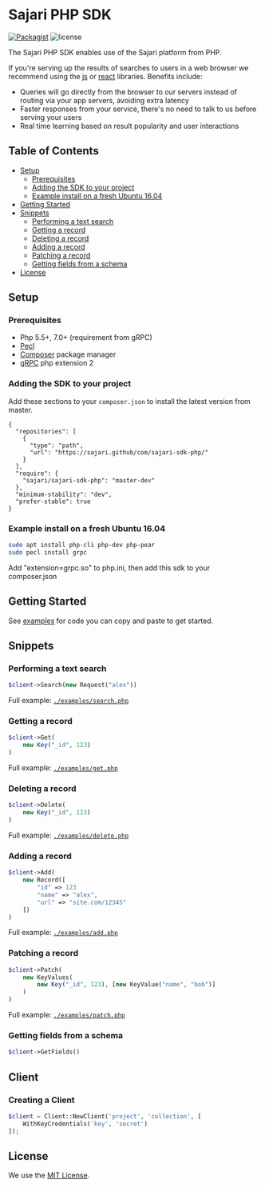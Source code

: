 # Sajari PHP SDK

[![Packagist](https://img.shields.io/packagist/v/sajari/sajari-sdk-php.svg?style=flat-square)]() ![license](http://img.shields.io/badge/license-MIT-green.svg?style=flat-square)

The Sajari PHP SDK enables use of the Sajari platform from PHP.

If you're serving up the results of searches to users in a web browser we recommend using the [js](https://github.com/sajari/sajari-sdk-js) or [react](https://github.com/sajari/sajari-sdk-react) libraries. Benefits include:

- Queries will go directly from the browser to our servers instead of routing via your app servers, avoiding extra latency
- Faster responses from your service, there's no need to talk to us before serving your users
- Real time learning based on result popularity and user interactions

## Table of Contents

* [Setup](#setup)
  * [Prerequisites](#prerequisites)
  * [Adding the SDK to your project](#adding-the-sdk-to-your-project)
  * [Example install on a fresh Ubuntu 16.04](#example-install-on-a-fresh-ubuntu-16.04)
* [Getting Started](#getting-started)
* [Snippets](#snippets)
  * [Performing a text search](#performing-a-text-search)
  * [Getting a record](#getting-a-record)
  * [Deleting a record](#deleting-a-record)
  * [Adding a record](#adding-a-record)
  * [Patching a record](#patching-a-record)
  * [Getting fields from a schema](#getting-fields-from-a-schema)
* [License](#license)

## Setup

### Prerequisites

- Php 5.5+, 7.0+ (requirement from gRPC)
- [Pecl](https://pecl.php.net/)
- [Composer](https://getcomposer.org/) package manager
- [gRPC](https://pecl.php.net/package/gRPC) php extension
2
### Adding the SDK to your project

Add these sections to your `composer.json` to install the latest version from master.
```
{
  "repositories": [
    {
      "type": "path",
      "url": "https://sajari.github/com/sajari-sdk-php/"
    }
  ],
  "require": {
    "sajari/sajari-sdk-php": "master-dev"
  },
  "minimum-stability": "dev",
  "prefer-stable": true
}
```

### Example install on a fresh Ubuntu 16.04

```bash
sudo apt install php-cli php-dev php-pear
sudo pecl install grpc
```

Add "extension=grpc.so" to php.ini, then add this sdk to your composer.json

## Getting Started

See [examples](./examples) for code you can copy and paste to get started.

## Snippets

### Performing a text search

```php
$client->Search(new Request("alex"))
```

Full example: [`./examples/search.php`](./examples/search.php)

### Getting a record

```php
$client->Get(
    new Key("_id", 123)
)
```

Full example: [`./examples/get.php`](./examples/get.php)

### Deleting a record

```php
$client->Delete(
    new Key("_id", 123)
)
```

Full example: [`./examples/delete.php`](./examples/delete.php)

### Adding a record

```php
$client->Add(
    new Record([
        "id" => 123
        "name" => "alex",
        "url" => "site.com/12345"
    ])
)
```

Full example: [`./examples/add.php`](./examples/add.php)

### Patching a record

```php
$client->Patch(
    new KeyValues(
        new Key("_id", 123), [new KeyValue("name", "bob")]
    )
)
```

Full example: [`./examples/patch.php`](./examples/patch.php)

### Getting fields from a schema

```php
$client->GetFields()
```

## Client

### Creating a Client

```php
$client = Client::NewClient('project', 'collection', [
    WithKeyCredentials('key', 'secret')
]);
```

## License

We use the [MIT License](./LICENSE.md).
